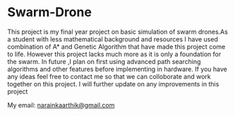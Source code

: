 # Swarm-Drone

This project is my final year project on basic simulation of swarm drones.As a student with less mathematical background and resources I have used combination of A* and Genetic Algorithm that have made this project come to life. However this project lacks much more as it is only a foundation for the swarm. In future ,I plan on first using advanced path searching algorithms and other features before implementing in hardware. If you have any ideas feel free to contact me so that we can colloborate and work together on this project. I will further update on any improvements in this project

My email: narainkaarthik@gmail.com
